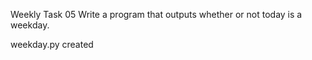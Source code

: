 Weekly Task 05
Write a program that outputs whether or not today is a weekday.

weekday.py created

